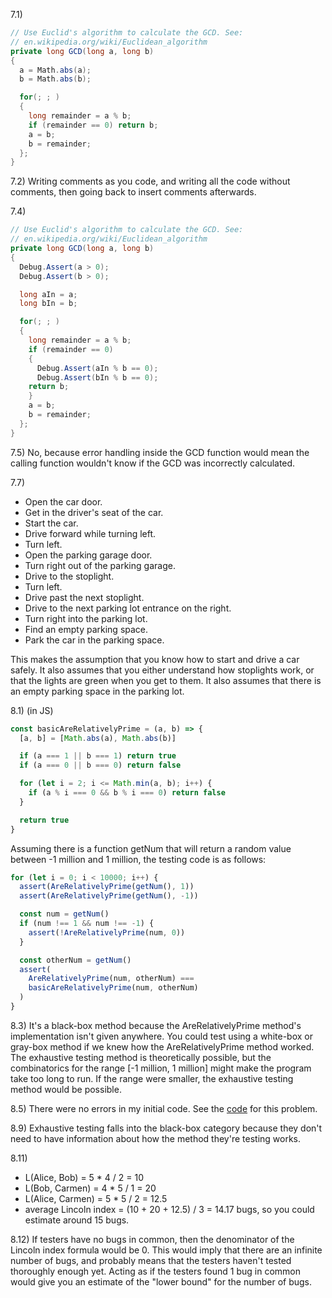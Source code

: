 7.1)

```cs
// Use Euclid's algorithm to calculate the GCD. See:
// en.wikipedia.org/wiki/Euclidean_algorithm
private long GCD(long a, long b)
{
  a = Math.abs(a);
  b = Math.abs(b);

  for(; ; )
  {
    long remainder = a % b;
    if (remainder == 0) return b;
    a = b;
    b = remainder;
  };
}
```

7.2) Writing comments as you code, and writing all the code without comments, then going back to insert comments afterwards.

7.4)

```cs
// Use Euclid's algorithm to calculate the GCD. See:
// en.wikipedia.org/wiki/Euclidean_algorithm
private long GCD(long a, long b)
{
  Debug.Assert(a > 0);
  Debug.Assert(b > 0);

  long aIn = a;
  long bIn = b;

  for(; ; )
  {
    long remainder = a % b;
    if (remainder == 0)
    {
      Debug.Assert(aIn % b == 0);
      Debug.Assert(bIn % b == 0);
    return b;
    }
    a = b;
    b = remainder;
  };
}
```

7.5) No, because error handling inside the GCD function would mean the calling function wouldn't know if the GCD was incorrectly calculated.

7.7)

- Open the car door.
- Get in the driver's seat of the car.
- Start the car.
- Drive forward while turning left.
- Turn left.
- Open the parking garage door.
- Turn right out of the parking garage.
- Drive to the stoplight.
- Turn left.
- Drive past the next stoplight.
- Drive to the next parking lot entrance on the right.
- Turn right into the parking lot.
- Find an empty parking space.
- Park the car in the parking space.

This makes the assumption that you know how to start and drive a car safely. It also assumes that you either understand how stoplights work, or that the lights are green when you get to them. It also assumes that there is an empty parking space in the parking lot.

8.1) (in JS)

```js
const basicAreRelativelyPrime = (a, b) => {
  [a, b] = [Math.abs(a), Math.abs(b)]

  if (a === 1 || b === 1) return true
  if (a === 0 || b === 0) return false

  for (let i = 2; i <= Math.min(a, b); i++) {
    if (a % i === 0 && b % i === 0) return false
  }

  return true
}
```

Assuming there is a function getNum that will return a random value between -1 million and 1 million, the testing code is as follows:

```js
for (let i = 0; i < 10000; i++) {
  assert(AreRelativelyPrime(getNum(), 1))
  assert(AreRelativelyPrime(getNum(), -1))

  const num = getNum()
  if (num !== 1 && num !== -1) {
    assert(!AreRelativelyPrime(num, 0))
  }

  const otherNum = getNum()
  assert(
    AreRelativelyPrime(num, otherNum) === 
    basicAreRelativelyPrime(num, otherNum)
  )
}
```

8.3) It's a black-box method because the AreRelativelyPrime method's implementation isn't given anywhere. You could test using a white-box or gray-box method if we knew how the AreRelativelyPrime method worked. The exhaustive testing method is theoretically possible, but the combinatorics for the range [-1 million, 1 million] might make the program take too long to run. If the range were smaller, the exhaustive testing method would be possible.

8.5) There were no errors in my initial code. See the [code](./areRelativelyPrime.js) for this problem.

8.9) Exhaustive testing falls into the black-box category because they don't need to have information about how the method they're testing works.

8.11) 

- L(Alice, Bob) = 5 * 4 / 2 = 10
- L(Bob, Carmen) = 4 * 5 / 1 = 20
- L(Alice, Carmen) = 5 * 5 / 2 = 12.5
- average Lincoln index = (10 + 20 + 12.5) / 3 = 14.17 bugs, so you could estimate around 15 bugs.

8.12) If testers have no bugs in common, then the denominator of the Lincoln index formula would be 0. This would imply that there are an infinite number of bugs, and probably means that the testers haven't tested thoroughly enough yet. Acting as if the testers found 1 bug in common would give you an estimate of the "lower bound" for the number of bugs.
